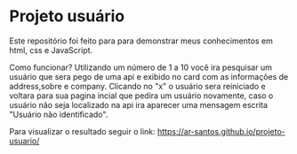 # Projeto usuário
Este repositório foi feito para para demonstrar meus conhecimentos em html, css e JavaScript.

Como funcionar?
Utilizando um número de 1 a 10 você ira pesquisar um usuário que sera pego de uma api e exibido no card com as informações de address,sobre e company. Clicando no "x" o usuário sera reiniciado e voltara para sua pagina incial que pedira um usuário novamente, caso o usuário não seja localizado na api ira aparecer uma mensagem escrita "Usuário não identificado".

Para visualizar o resultado seguir o link: <https://ar-santos.github.io/projeto-usuario/>